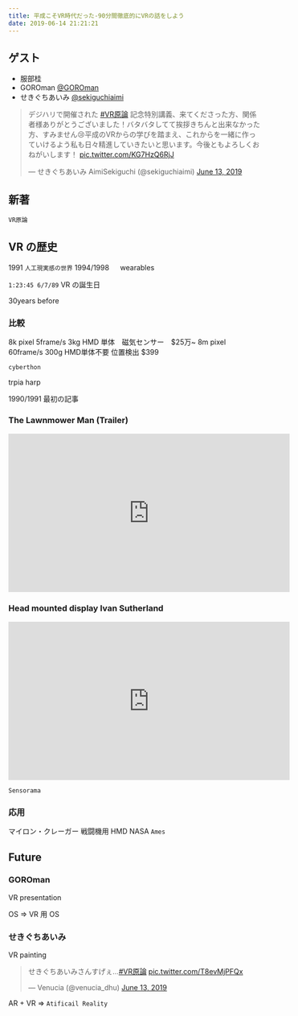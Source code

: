 ```yaml
---
title: 平成こそVR時代だった-90分間徹底的にVRの話をしよう
date: 2019-06-14 21:21:21
---
```


## ゲスト

- 服部桂
- GOROman [@GOROman](https://twitter.com/GOROman)
- せきぐちあいみ [@sekiguchiaimi](https://twitter.com/sekiguchiaimi)

<blockquote class="twitter-tweet"><p lang="ja" dir="ltr">デジハリで開催された <a href="https://twitter.com/hashtag/VR%E5%8E%9F%E8%AB%96?src=hash&amp;ref_src=twsrc%5Etfw">#VR原論</a> 記念特別講義、来てくださった方、関係者様ありがとうございました！バタバタしてて挨拶きちんと出来なかった方、すみません😢平成のVRからの学びを踏まえ、これからを一緒に作っていけるよう私も日々精進していきたいと思います。今後ともよろしくおねがいします！ <a href="https://t.co/KG7HzQ6RjJ">pic.twitter.com/KG7HzQ6RjJ</a></p>&mdash; せきぐちあいみ AimiSekiguchi (@sekiguchiaimi) <a href="https://twitter.com/sekiguchiaimi/status/1139202500425162752?ref_src=twsrc%5Etfw">June 13, 2019</a></blockquote> <script async src="https://platform.twitter.com/widgets.js" charset="utf-8"></script>

## 新著

`VR原論`

## VR の歴史

1991 `人工現実感の世界`
1994/1998 　 wearables

`1:23:45 6/7/89` VR の誕生日

30years before

### 比較

8k pixel 5frame/s 3kg HMD 単体　磁気センサー　$25万~
8m pixel 60frame/s 300g HMD単体不要 位置検出 $399

`cyberthon`

trpia harp

1990/1991 最初の記事

### The Lawnmower Man (Trailer)

<iframe width="560" height="315" src="https://www.youtube.com/embed/3LNvXjb44-U" frameborder="0" allow="accelerometer; autoplay; encrypted-media; gyroscope; picture-in-picture" allowfullscreen></iframe>

### Head mounted display Ivan Sutherland

<iframe width="560" height="315" src="https://www.youtube.com/embed/NtwZXGprxag" frameborder="0" allow="accelerometer; autoplay; encrypted-media; gyroscope; picture-in-picture" allowfullscreen></iframe>

`Sensorama`

### 応用

マイロン・クレーガー
戦闘機用 HMD
NASA `Ames`

## Future

### GOROman

VR presentation

OS => VR 用 OS

### せきぐちあいみ

VR painting

<blockquote class="twitter-tweet"><p lang="ja" dir="ltr">せきぐちあいみさんすげぇ…<a href="https://twitter.com/hashtag/VR%E5%8E%9F%E8%AB%96?src=hash&amp;ref_src=twsrc%5Etfw">#VR原論</a> <a href="https://t.co/T8evMjPFQx">pic.twitter.com/T8evMjPFQx</a></p>&mdash; Venucia (@venucia_dhu) <a href="https://twitter.com/venucia_dhu/status/1139161358933487616?ref_src=twsrc%5Etfw">June 13, 2019</a></blockquote> <script async src="https://platform.twitter.com/widgets.js" charset="utf-8"></script>

AR + VR => `Atificail Reality`
